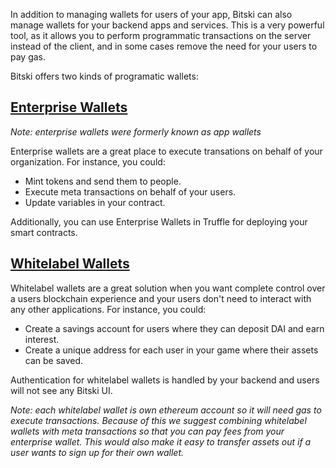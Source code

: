 In addition to managing wallets for users of your app, Bitski can also manage wallets for your backend apps and services. This is a very powerful tool, as it allows you to perform programmatic transactions on the server instead of the client, and in some cases remove the need for your users to pay gas. 

Bitski offers two kinds of programatic wallets:

## [Enterprise Wallets](app-wallet.md)

_Note: enterprise wallets were formerly known as app wallets_

Enterprise wallets are a great place to execute transations on behalf of your organization. For instance, you could:

- Mint tokens and send them to people.
- Execute meta transactions on behalf of your users.
- Update variables in your contract.

Additionally, you can use Enterprise Wallets in Truffle for deploying your smart contracts.

## [Whitelabel Wallets](whitelabel-wallet.md)

Whitelabel wallets are a great solution when you want complete control over a users blockchain experience and your users don't need to interact with any other applications. For instance, you could:

- Create a savings account for users where they can deposit DAI and earn interest.
- Create a unique address for each user in your game where their assets can be saved.

Authentication for whitelabel wallets is handled by your backend and users will not see any Bitski UI.

_Note: each whitelabel wallet is own ethereum account so it will need gas to execute transactions. Because of this we suggest combining whitelabel wallets with meta transactions so that you can pay fees from your enterprise wallet. This would also make it easy to transfer assets out if a user wants to sign up for their own wallet._

